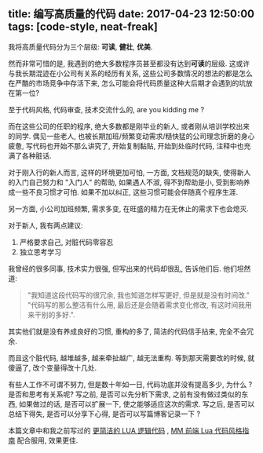 title: 编写高质量的代码
date: 2017-04-23 12:50:00
tags: [code-style, neat-freak]
---

我将高质量代码分为三个层级: **可读**, **健壮**, **优美**.

然而非常可惜的是, 我遇到的绝大多数程序员甚至都没有达到**可读**的层级. 这或许与我长期混迹在小公司有关系的经历有关系, 这些公司多数情况的想法的都是怎么在严酷的市场竞争中存活下来, 怎么可能会将代码质量这种大后期才会遇到的坑放在第一位? 

至于代码风格, 代码审查, 技术交流什么的, are you kidding me ?

而在这些公司的任职的程序, 绝大多数都是刚毕业的新人, 或者刚从培训学校出来的同学. 偶见一些老人, 也被长期加班/频繁变动需求/糙快猛的公司理念折磨的身心疲惫, 写代码也开始不那么讲究了, 开始复制黏贴, 开始到处临时代码, 注释中也充满了各种脏话. 

对于刚入行的新人而言, 这样的环境更加可怕, 一方面, 文档规范的缺失, 使得新人的入门自己努力和 "入门人" 的帮助, 如果遇人不淑, 得不到帮助是小, 受到影响养成一些不良习惯才可怕. 如果不加以纠正, 这些习惯可能会伴随真个程序生涯. 

另一方面, 小公司加班频繁, 需求多变, 在旺盛的精力在无休止的需求下也会熄灭.

对于新人, 我有两点建议:

1. 严格要求自己, 对脏代码零容忍
2. 独立思考学习

我曾经的很多同事, 技术实力很强, 但写出来的代码却很乱, 告诉他们后. 他们坦然道:

>"我知道这段代码写的很冗余, 我也知道怎样写更好, 但是就是没有时间改."
>"代码写的那么整洁有什么用, 最后还是会随着需求变化修改, 有这时间我用来干别的多好.". 

其实他们就是没有养成良好的习惯, 重构的多了, 简洁的代码信手拈来, 完全不会冗余. 




而且这个脏代码, 越堆越多, 越来牵扯越广, 越无法重构. 等到那天需要改的时候, 就傻逼了, 改个变量得改十几处.

有些人工作不可谓不努力, 但是数十年如一日, 代码功底并没有提高多少, 为什么 ? 是否和思考有关系呢?
写之前, 是否可以先分析下需求, 之前有没有做过类似的东西, 如果做过的话, 是否可以扩展一下, 使之能够适应这次的需求. 写之后, 是否可以总结下得失, 是否可以分享下心得, 是否可以写篇博客记录一下 ?


本篇文章中和我之前写过的 [更简洁的 LUA 逻辑代码][1] , [MM 前端 Lua 代码风格指南][2] 配合服用, 效果更佳.

[1]: /2016/06/26/terse-lua-code/
[2]: https://www.zybuluo.com/justbilt/note/732046